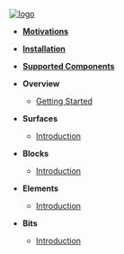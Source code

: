 [![logo](https://raw.githubusercontent.com/raycharius/slack-block-builder-docs/master/docs/resources/images/main/logo-horizontal-small.png)](home.md)

* [**Motivations**](motivations.md)
* [**Installation**](installation.md)
* [**Supported Components**](support.md)

* **Overview**   
  * [Getting Started](getting-started.md)

* **Surfaces**
  * [Introduction](surfaces/introduction.md)

* **Blocks**
  * [Introduction](blocks/introduction.md)

* **Elements**
  * [Introduction](elements/introduction.md)
  
* **Bits**
  * [Introduction](bits/introduction.md)